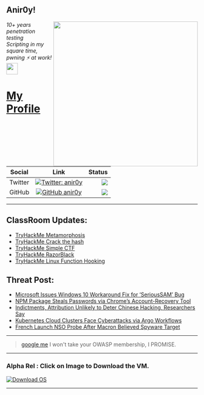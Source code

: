 <h2>Anir0y!</h2>
<img align='right' src="https://github-readme-stats.vercel.app/api?username=anir0y&show_icons=true&theme=dark" width="380">
<p><em>10+ years penetration testing<br>
  Scripting in my square time, pwning ⚡ at work!<img src="https://media.giphy.com/media/WUlplcMpOCEmTGBtBW/giphy.gif" width="30"> 
</em></p>



# [My Profile](https://anir0y.in/refer=githubreadme)

| Social   |      Link      | Status|
|----------|:-------------:|--:|
| Twitter |  [![Twitter: anir0y](https://img.shields.io/twitter/follow/anir0y?label=Follow%20me&style=plastic)](https://twitter.com/anir0y)| ![](https://img.shields.io/badge/Status-Online-blue)|
| GitHub |    [![GitHub anir0y](https://img.shields.io/github/followers/anir0y?label=Fork%20me&style=plastic)](https://github.com/anir0y)   | ![](https://img.shields.io/badge/Status-Online-blue)|


---

## ClassRoom Updates:

<!-- CLASS:START -->
- [TryHackMe Metamorphosis](https://classroom.anir0y.in/post/tryhackme-metamorphosis/)
- [TryHackMe Crack the hash](https://classroom.anir0y.in/post/tryhackme-crackthehash/)
- [TryHackMe Simple CTF](https://classroom.anir0y.in/post/tryhackme-easyctf/)
- [TryHackMe RazorBlack](https://classroom.anir0y.in/post/tryhackme-raz0rblack/)
- [TryHackMe Linux Function Hooking](https://classroom.anir0y.in/post/tryhackme-linuxfunctionhooking/)
<!-- CLASS:END -->

## Threat Post:

<!-- THREAT:START -->
- [Microsoft Issues Windows 10 Workaround Fix for ‘SeriousSAM’ Bug](https://threatpost.com/win-10-serioussam/168034/)
- [NPM Package Steals Passwords via Chrome’s Account-Recovery Tool](https://threatpost.com/npm-package-steals-chrome-passwords/168004/)
- [Indictments, Attribution Unlikely to Deter Chinese Hacking, Researchers Say](https://threatpost.com/indictments-attribution-chinese-hacking/168005/)
- [Kubernetes Cloud Clusters Face Cyberattacks via Argo Workflows](https://threatpost.com/kubernetes-cyberattacks-argo-workflows/167997/)
- [French Launch NSO Probe After Macron Believed Spyware Target](https://threatpost.com/french-launch-nso-probe-after-macron-believed-spyware-targe/167986/)
<!-- THREAT:END -->
---


> [google me](https://google.com/search?q=@anir0y) I won't take your OWASP membership, I PROMISE. 

---
### Alpha Rel : Click on Image to Download the VM.
[![Download OS](https://i.imgur.com/4RUjCIA.png)](https://sourceforge.net/projects/classroom-os/files/latest/download)

---

